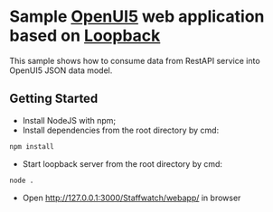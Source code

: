 # Sample [OpenUI5](https://openui5.hana.ondemand.com) web application based on [Loopback](http://loopback.io)

This sample shows how to consume data from RestAPI service into OpenUI5 JSON data model.

Getting Started
-----------
- Install NodeJS with npm; 
- Install dependencies from the root directory by cmd:
```sh
npm install
```
- Start loopback server from the root directory by cmd:
```sh
node .
```
- Open http://127.0.0.1:3000/Staffwatch/webapp/ in browser


